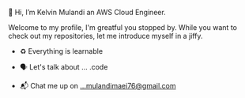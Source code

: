 👋 Hi, I’m Kelvin Mulandi an AWS Cloud Engineer.

Welcome to my profile, I'm greatful you stopped by. While you want to check out my repositories, let me introduce myself in a jiffy. 
 
- ♻️ Everything is learnable  

- 🗣️ Let's talk about ... .code

- 📬 Chat me up on ...mulandimaei76@gmail.com

<!---
aggviolinist/aggviolinist is a ✨ special ✨ repository because its `README.md` (this file) appears on your GitHub profile.
You can click the Preview link to take a look at your changes.
--->



